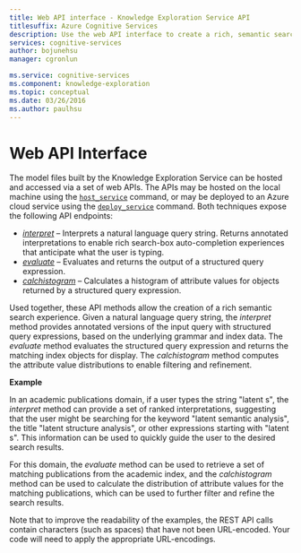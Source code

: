 ```yaml
---
title: Web API interface - Knowledge Exploration Service API
titlesuffix: Azure Cognitive Services
description: Use the web API interface to create a rich, semantic search experience in the Knowledge Exploration Service (KES) API.
services: cognitive-services
author: bojunehsu
manager: cgronlun

ms.service: cognitive-services
ms.component: knowledge-exploration
ms.topic: conceptual
ms.date: 03/26/2016
ms.author: paulhsu
---
```


# Web API Interface

The model files built by the Knowledge Exploration Service can be hosted and accessed via a set of web APIs.  The APIs may be hosted on the local machine using the [`host_service`](CommandLine.md#host_service-command) command, or may be deployed to an Azure cloud service using the [`deploy_service`](CommandLine.md#deploy_service-command) command.  Both techniques expose the following API endpoints:

* [*interpret*](interpretMethod.md) – Interprets a natural language query string. Returns annotated interpretations to enable rich search-box auto-completion experiences that anticipate what the user is typing.
* [*evaluate*](evaluateMethod.md) – Evaluates and returns the output of a structured query expression.
* [*calchistogram*](calchistogramMethod.md) – Calculates a histogram of attribute values for objects returned by a structured query expression.

Used together, these API methods allow the creation of a rich semantic search experience.  Given a natural language query string, the *interpret* method provides annotated versions of the input query with structured query expressions, based on the underlying grammar and index data.  The *evaluate* method evaluates the structured query expression and returns the matching index objects for display.  The *calchistogram* method computes the attribute value distributions to enable filtering and refinement.

**Example**

In an academic publications domain, if a user types the string "latent s", the *interpret* method can provide a set of ranked interpretations, suggesting that the user might be searching for the keyword "latent semantic analysis", the title "latent structure analysis", or other expressions starting with "latent s".  This information can be used to quickly guide the user to the desired search results.

For this domain, the *evaluate* method can be used to retrieve a set of matching publications from the academic index, and the *calchistogram* method can be used to calculate the distribution of attribute values for the matching publications, which can be used to further filter and refine the search results.

Note that to improve the readability of the examples, the REST API calls contain characters (such as spaces) that have not been URL-encoded. Your code will need to apply the appropriate URL-encodings.
